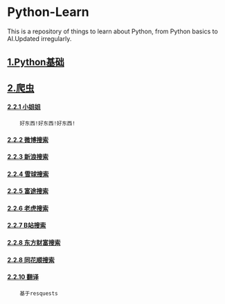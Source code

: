 # Python-Learn
This is a repository of things to learn about Python, from Python basics to AI.Updated irregularly.

## [1.Python基础](1.Python基础)

## [2.爬虫](2.爬虫)   
#### [2.2.1 小姐姐](2.爬虫/小姐姐)
        好东西!好东西!好东西!
#### [2.2.2 微博搜索](2.爬虫/微博搜索)
#### [2.2.3 新浪搜索](2.爬虫/新浪搜索)
#### [2.2.4 雪球搜索](2.爬虫/雪球搜索)
#### [2.2.5 富途搜索](2.爬虫/富途搜索)
#### [2.2.6 老虎搜索](2.爬虫/老虎搜索)
#### [2.2.7 B站搜索](2.爬虫/B站搜索)
#### [2.2.8 东方财富搜索](2.爬虫/东方财富搜索)
#### [2.2.8 同花顺搜索](2.爬虫/同花顺搜索)

#### [2.2.10 翻译](2.爬虫/翻译)
        基于resquests